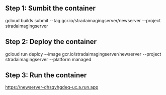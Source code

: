 ## Step 1: Sumbit the container
gcloud builds submit --tag gcr.io/stradaimagingserver/newserver --project stradaimagingserver

## Step 2: Deploy the container
gcloud run deploy --image gcr.io/stradaimagingserver/newserver --project stradaimagingserver --platform managed

## Step 3: Run the container
https://newserver-dhsqvhgdeq-uc.a.run.app
